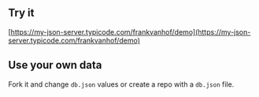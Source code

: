 ## Try it

[https://my-json-server.typicode.com/frankvanhof/demo](https://my-json-server.typicode.com/frankvanhof/demo)

## Use your own data

Fork it and change `db.json` values or create a repo with a `db.json` file.

